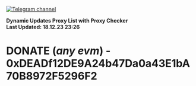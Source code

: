 [![Telegram channel](https://img.shields.io/endpoint?url=https://runkit.io/damiankrawczyk/telegram-badge/branches/master?url=https://t.me/n4z4v0d)](https://t.me/n4z4v0d) 

**Dynamic Updates Proxy List with Proxy Checker**  
**Last Updated: 18.12.23 23:26**

# DONATE (_any evm_) - 0xDEADf12DE9A24b47Da0a43E1bA70B8972F5296F2
